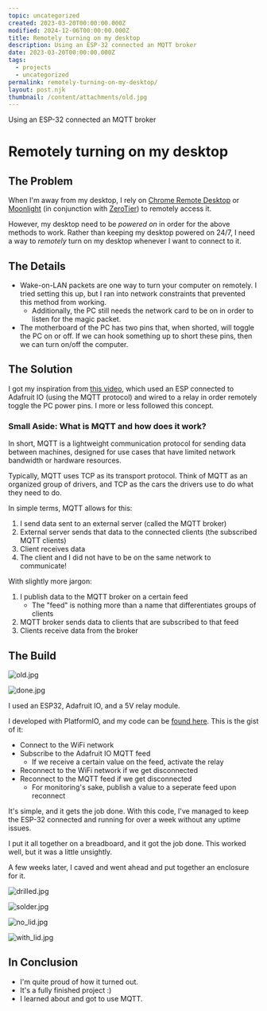 ```yaml
---
topic: uncategorized
created: 2023-03-20T00:00:00.000Z
modified: 2024-12-06T00:00:00.000Z
title: Remotely turning on my desktop
description: Using an ESP-32 connected an MQTT broker
date: 2023-03-20T00:00:00.000Z
tags:
  - projects
  - uncategorized
permalink: remotely-turning-on-my-desktop/
layout: post.njk
thumbnail: /content/attachments/old.jpg
---
```


Using an ESP-32 connected an MQTT broker

# Remotely turning on my desktop

## The Problem

When I'm away from my desktop, I rely on [Chrome Remote Desktop](https://remotedesktop.google.com/) or [Moonlight](https://moonlight-stream.org/) (in conjunction with [ZeroTier](https://www.zerotier.com/)) to remotely access it.

However, my desktop need to be _powered on_ in order for the above methods to work. Rather than keeping my desktop powered on 24/7,
I need a way to
_remotely_ turn on my desktop whenever I want to connect to it.

## The Details

- Wake-on-LAN packets are one way to turn your computer on remotely. I tried setting this up, but I ran into network constraints that prevented this method from working.
    - Additionally, the PC still needs the network card to be on in order to listen for the magic packet.
- The motherboard of the PC has two pins that, when shorted, will toggle the PC on or off. If we can hook something up to short these pins, then we can turn
    on/off the computer.


## The Solution

I got my inspiration from [this video](https://www.youtube.com/watch?v=msQVvrFOUlw), which used an ESP connected to Adafruit IO (using the MQTT protocol)
and wired to a relay in order remotely toggle the PC power pins. I more or less followed this concept.

### Small Aside: What is MQTT and how does it work?

In short, MQTT is a lightweight communication protocol for sending data between machines, designed for use cases that have limited network bandwidth or hardware resources.

Typically, MQTT uses TCP as its transport protocol. Think of MQTT as an organized group of drivers, and TCP as the cars the drivers use to do what they need to do.

In simple terms, MQTT allows for this:

1. I send data sent to an external server (called the MQTT broker)
2. External server sends that data to the connected clients (the subscribed MQTT clients)
3. Client receives data
4. The client and I did not have to be on the same network to communicate!

With slightly more jargon:

1. I publish data to the MQTT broker on a certain feed
    - The "feed" is nothing more than a name that differentiates groups of clients
2. MQTT broker sends data to clients that are subscribed to that feed
3. Clients receive data from the broker

## The Build

![old.jpg](/content/attachments/old.jpg)

![done.jpg](/content/attachments/done.jpg)

I used an ESP32, Adafruit IO, and a 5V relay module.

I developed with PlatformIO, and my code can be [found here](https://github.com/k-xvin/esp32-mqtt-switch).
This is the gist of it:

- Connect to the WiFi network
- Subscribe to the Adafruit IO MQTT feed
    - If we receive a certain value on the feed, activate the relay
- Reconnect to the WiFi network if we get disconnected
- Reconnect to the MQTT feed if we get disconnected
    - For monitoring's sake, publish a value to a seperate feed upon reconnect

It's simple, and it gets the job done. With this code,
I've managed to keep the ESP-32 connected and running for over a week without any uptime issues.

I put it all together on a breadboard, and it got the job done. This worked well, but it was a little unsightly.

A few weeks later, I caved and went ahead and put together an enclosure for it.

![drilled.jpg](/content/attachments/drilled.jpg)

![solder.jpg](/content/attachments/solder.jpg)

![no_lid.jpg](/content/attachments/no_lid.jpg)

![with_lid.jpg](/content/attachments/with_lid.jpg)

## In Conclusion

- I'm quite proud of how it turned out.
- It's a fully finished project :)
- I learned about and got to use MQTT.
